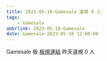 ```yaml
---
title: 2023-05-18-Gamesale 違規 0 人
tags:
    - Gamesale
abbrlink: 2023-05-18-Gamesale
date: Gamesale-2023-05-18 12:00:00
---
```

Gamesale 板 [板規連結](https://www.ptt.cc/bbs/Gossiping/M.1637425085.A.07D.html)
昨天違規 0 人
